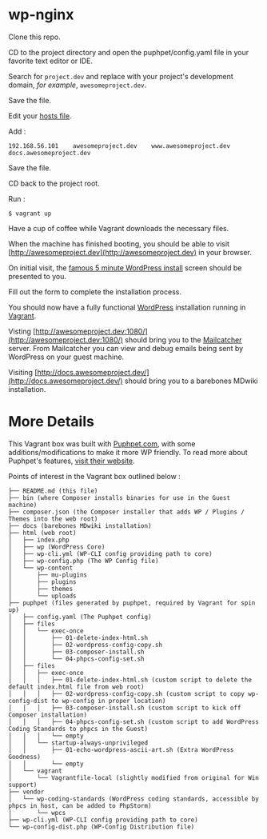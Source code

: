 # wp-nginx

Clone this repo.

CD to the project directory and open the puphpet/config.yaml file in your favorite text editor or IDE.

Search for ```project.dev``` and replace with your project's development domain, *for example*, ```awesomeproject.dev```.

Save the file.

Edit your [hosts file](http://en.wikipedia.org/wiki/Hosts_\(file\)).

Add :  

```
192.168.56.101    awesomeproject.dev    www.awesomeproject.dev    docs.awesomeproject.dev  
```

Save the file.

CD back to the project root.

Run :  

```
$ vagrant up
```

Have a cup of coffee while Vagrant downloads the necessary files.

When the machine has finished booting, you should be able to visit [http://awesomeproject.dev](http://awesomeproject.dev) in your browser.

On initial visit, the [famous 5 minute WordPress install](https://codex.wordpress.org/Installing_WordPress#Finishing_installation) screen should be presented to you.

Fill out the form to complete the installation process.

You should now have a fully functional [WordPress](https://wordpress.org/) installation running in [Vagrant](https://www.vagrantup.com/).

Visting [http://awesomeproject.dev:1080/](http://awesomeproject.dev:1080/) should bring you to the [Mailcatcher](http://mailcatcher.me/) server. From Mailcatcher you can view and debug emails being sent by WordPress on your guest machine.

Visiting [http://docs.awesomeproject.dev/](http://docs.awesomeproject.dev/) should bring you to a barebones MDwiki installation.

More Details
============

This Vagrant box was built with [Puphpet.com](https://puphpet.com/), with some additions/modifications to make it more WP friendly. To read more about Puphpet's features, [visit their website](https://puphpet.com/#help).

Points of interest in the Vagrant box outlined below :  

```
├── README.md (this file)
├── bin (where Composer installs binaries for use in the Guest machine)
├── composer.json (the Composer installer that adds WP / Plugins / Themes into the web root)
├── docs (barebones MDwiki installation)
├── html (web root)
│   ├── index.php
│   ├── wp (WordPress Core)
│   ├── wp-cli.yml (WP-CLI config providing path to core)
│   ├── wp-config.php (The WP Config file)
│   └── wp-content
│       ├── mu-plugins
│       ├── plugins
│       ├── themes
│       └── uploads
├── puphpet (files generated by puphpet, required by Vagrant for spin up)
│   ├── config.yaml (The Puphpet config)
│   ├── files
│   │   └── exec-once
│   │       ├── 01-delete-index-html.sh
│   │       ├── 02-wordpress-config-copy.sh
│   │       ├── 03-composer-install.sh
│   │       └── 04-phpcs-config-set.sh
│   ├── files
│   │   ├── exec-once
│   │   │   ├── 01-delete-index-html.sh (custom script to delete the default index.html file from web root)
│   │   │   ├── 02-wordpress-config-copy.sh (custom script to copy wp-config-dist to wp-config in proper location)
│   │   │   ├── 03-composer-install.sh (custom script to kick off Composer installation)
│   │   │   ├── 04-phpcs-config-set.sh (custom script to add WordPress Coding Standards to phpcs in the Guest)
│   │   │   └── empty
│   │   └── startup-always-unprivileged
│   │       ├── 01-echo-wordpress-ascii-art.sh (Extra WordPress Goodness)
│   │       └── empty
│   └── vagrant
│       └── Vagrantfile-local (slightly modified from original for Win support)
├── vendor
│   └── wp-coding-standards (WordPress coding standards, accessible by phpcs in host, can be added to PhpStorm)
│       └── wpcs
├── wp-cli.yml (WP-CLI config providing path to core)
└── wp-config-dist.php (WP-Config Distribution file)
```
